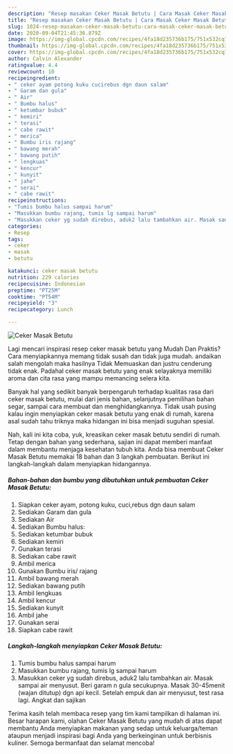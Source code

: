 ```yaml
---
description: "Resep masakan Ceker Masak Betutu | Cara Masak Ceker Masak Betutu Yang Mudah Dan Praktis"
title: "Resep masakan Ceker Masak Betutu | Cara Masak Ceker Masak Betutu Yang Mudah Dan Praktis"
slug: 1024-resep-masakan-ceker-masak-betutu-cara-masak-ceker-masak-betutu-yang-mudah-dan-praktis
date: 2020-09-04T21:45:36.879Z
image: https://img-global.cpcdn.com/recipes/4fa18d235736b175/751x532cq70/ceker-masak-betutu-foto-resep-utama.jpg
thumbnail: https://img-global.cpcdn.com/recipes/4fa18d235736b175/751x532cq70/ceker-masak-betutu-foto-resep-utama.jpg
cover: https://img-global.cpcdn.com/recipes/4fa18d235736b175/751x532cq70/ceker-masak-betutu-foto-resep-utama.jpg
author: Calvin Alexander
ratingvalue: 4.4
reviewcount: 10
recipeingredient:
- " ceker ayam potong kuku cucirebus dgn daun salam"
- " Garam dan gula"
- " Air"
- " Bumbu halus"
- " ketumbar bubuk"
- " kemiri"
- " terasi"
- " cabe rawit"
- " merica"
- " Bumbu iris rajang"
- " bawang merah"
- " bawang putih"
- " lengkuas"
- " kencur"
- " kunyit"
- " jahe"
- " serai"
- " cabe rawit"
recipeinstructions:
- "Tumis bumbu halus sampai harum"
- "Masukkan bumbu rajang, tumis lg sampai harum"
- "Masukkan ceker yg sudah direbus, aduk2 lalu tambahkan air. Masak sampai air menyusut. Beri garam n gula secukupnya. Masak 30-45menit (wajan ditutup) dgn api kecil. Setelah empuk dan air menyusut, test rasa lagi. Angkat dan sajikan"
categories:
- Resep
tags:
- ceker
- masak
- betutu

katakunci: ceker masak betutu 
nutrition: 229 calories
recipecuisine: Indonesian
preptime: "PT25M"
cooktime: "PT54M"
recipeyield: "3"
recipecategory: Lunch

---
```



![Ceker Masak Betutu](https://img-global.cpcdn.com/recipes/4fa18d235736b175/751x532cq70/ceker-masak-betutu-foto-resep-utama.jpg)

Lagi mencari inspirasi resep ceker masak betutu yang Mudah Dan Praktis? Cara menyiapkannya memang tidak susah dan tidak juga mudah. andaikan salah mengolah maka hasilnya Tidak Memuaskan dan justru cenderung tidak enak. Padahal ceker masak betutu yang enak selayaknya memiliki aroma dan cita rasa yang mampu memancing selera kita.

Banyak hal yang sedikit banyak berpengaruh terhadap kualitas rasa dari ceker masak betutu, mulai dari jenis bahan, selanjutnya pemilihan bahan segar, sampai cara membuat dan menghidangkannya. Tidak usah pusing kalau ingin menyiapkan ceker masak betutu yang enak di rumah, karena asal sudah tahu triknya maka hidangan ini bisa menjadi suguhan spesial.




Nah, kali ini kita coba, yuk, kreasikan ceker masak betutu sendiri di rumah. Tetap dengan bahan yang sederhana, sajian ini dapat memberi manfaat dalam membantu menjaga kesehatan tubuh kita. Anda bisa membuat Ceker Masak Betutu memakai 18 bahan dan 3 langkah pembuatan. Berikut ini langkah-langkah dalam menyiapkan hidangannya.

<!--inarticleads1-->

##### Bahan-bahan dan bumbu yang dibutuhkan untuk pembuatan Ceker Masak Betutu:

1. Siapkan  ceker ayam, potong kuku, cuci,rebus dgn daun salam
1. Sediakan  Garam dan gula
1. Sediakan  Air
1. Sediakan  Bumbu halus:
1. Sediakan  ketumbar bubuk
1. Sediakan  kemiri
1. Gunakan  terasi
1. Sediakan  cabe rawit
1. Ambil  merica
1. Gunakan  Bumbu iris/ rajang
1. Ambil  bawang merah
1. Sediakan  bawang putih
1. Ambil  lengkuas
1. Ambil  kencur
1. Sediakan  kunyit
1. Ambil  jahe
1. Gunakan  serai
1. Siapkan  cabe rawit




<!--inarticleads2-->

##### Langkah-langkah menyiapkan Ceker Masak Betutu:

1. Tumis bumbu halus sampai harum
1. Masukkan bumbu rajang, tumis lg sampai harum
1. Masukkan ceker yg sudah direbus, aduk2 lalu tambahkan air. Masak sampai air menyusut. Beri garam n gula secukupnya. Masak 30-45menit (wajan ditutup) dgn api kecil. Setelah empuk dan air menyusut, test rasa lagi. Angkat dan sajikan




Terima kasih telah membaca resep yang tim kami tampilkan di halaman ini. Besar harapan kami, olahan Ceker Masak Betutu yang mudah di atas dapat membantu Anda menyiapkan makanan yang sedap untuk keluarga/teman ataupun menjadi inspirasi bagi Anda yang berkeinginan untuk berbisnis kuliner. Semoga bermanfaat dan selamat mencoba!

